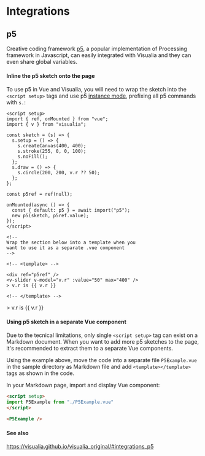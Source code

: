 # Integrations

## p5

Creative coding framework [p5](https://p5js.org/), a popular implementation of Processing framework in Javascript, can easily integrated with Visualia and they can even share global variables.

#### Inline the p5 sketch onto the page

To use p5 in Vue and Visualia, you will need to wrap the sketch into the `<script setup>` tags and use p5 [instance mode](https://github.com/processing/p5.js/wiki/Global-and-instance-mode), prefixing all p5 commands with `s.`:

```vue
<script setup>
import { ref, onMounted } from "vue";
import { v } from "visualia";

const sketch = (s) => {
  s.setup = () => {
    s.createCanvas(400, 400);
    s.stroke(255, 0, 0, 100);
    s.noFill();
  };
  s.draw = () => {
    s.circle(200, 200, v.r ?? 50);
  };
};

const p5ref = ref(null);

onMounted(async () => {
  const { default: p5 } = await import("p5");
  new p5(sketch, p5ref.value);
});
</script>

<!--
Wrap the section below into a template when you
want to use it as a separate .vue component
-->

<!-- <template> -->

<div ref="p5ref" />
<v-slider v-model="v.r" :value="50" max="400" />
> v.r is {{ v.r }}

<!-- </template> -->
```

<script setup>
import { ref, onMounted } from "vue";
import { v } from "../src";

const sketch = (s) => {
  s.setup = () => {
    s.createCanvas(400, 400);
    s.stroke(255, 0, 0, 100);
    s.noFill();
  };
  s.draw = () => {
    s.circle(200, 200, v.r ?? 50);
  };
};

const p5ref = ref(null);

onMounted(async () => {
  const { default: p5 } = await import("p5");
  new p5(sketch, p5ref.value);
});
</script>

<div ref="p5ref" />

<v-slider v-model="v.r" :value="50" max="400" />
> v.r is {{ v.r }}

#### Using p5 sketch in a separate Vue component

Due to the tecnical limitations, only single `<script setup>` tag can exist on a Markdown document. When you want to add more p5 sketches to the page, it's recommended to extract them to a separate Vue components.

Using the example above, move the code into a separate file `P5Example.vue` in the sample directory as Markdown file and add `<template></template>` tags as shown in the code.

In your Markdown page, import and display Vue component:

```md
<script setup>
import P5Example from "./P5Example.vue"
</script>

<P5Example />
```

#### See also

https://visualia.github.io/visualia_original/#integrations_p5
